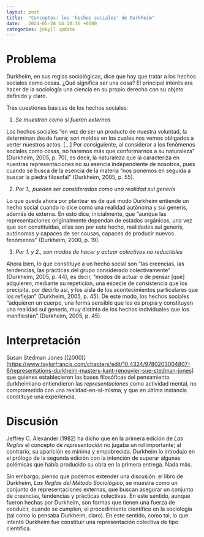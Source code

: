 ```yaml
---
layout: post
title:  "Conceptos: los 'hechos sociales' de Durkheim"
date:   2024-05-28 14:10:16 +0100
categories: jekyll update
---
```


# Problema
Durkheim, en sus reglas sociológicas, dice que hay que tratar a los hechos sociales como cosas. ¿Qué significa ser una cosa? El principal interés era hacer de la sociología una ciencia en su propio derecho con su objeto definido y claro. 

Tres cuestiones básicas de los hechos sociales:

1. *Se muestran como si fueran externos* 

Los hechos sociales “en vez de ser un producto de nuestra voluntad, la determinan desde fuera; son moldes en los cuales nos vemos obligados a verter nuestros actos. […] Por consiguiente, al considerar a los fenómenos sociales como cosas, no haremos más que conformarnos a su naturaleza” (Durkheim, 2005, p. 70), es decir, la naturaleza que la caracteriza en nuestras representaciones no su esencia independiente de nosotros, pues cuando se busca de la esencia de la materia “nos ponemos en seguida a buscar la piedra filosofal” (Durkheim, 2005, p. 55).

2. *Por 1., pueden ser considerados como una realidad sui generis*

Lo que queda ahora por plantear es de qué modo Durkheim entiende un hecho social cuando lo dice como una realidad autónoma y sui generis, además de externa. En esto dice, inicialmente, que “aunque las representaciones originalmente dependan de estados orgánicos, una vez que son constituidas, ellas son por este hecho, realidades sui generis, autónomas y capaces de ser causas, capaces de producir nuevos fenómenos” (Durkheim, 2000, p. 19). 

3. *Por 1. y 2., son modos de hacer y actuar colectivos no reductibles*

Ahora bien, lo que constituye a un hecho social son “las creencias, las tendencias, las prácticas del grupo considerado colectivamente” (Durkheim, 2005, p. 44), es decir, “modos de actuar o de pensar [que] adquieren, mediante su repetición, una especie de consistencia que los precipita, por decirlo así, y los aísla de los acontecimientos particulares que los reflejan” (Durkheim, 2005, p. 45). De este modo, los hechos sociales “adquieren un cuerpo, una forma sensible que les es propia y constituyen una realidad sui generis, muy distinta de los hechos individuales que los manifiestan” (Durkheim, 2005, p. 45).

# Interpretación
Susan Stedman Jones [(2000)][https://www.taylorfrancis.com/chapters/edit/10.4324/9780203004807-6/representations-durkheim-masters-kant-renouvier-sue-stedman-jones] que quienes establecieron las bases filosóficas del pensamiento durkheimiano entiendieron las *representaciones* como actividad mental, no comprometida con una realidad-en-sí-misma, y que en última instancia constituye una experiencia. 

# Discusión
Jeffrey C. Alexander (1982) ha dicho que en la primera edición de *Las Reglas* el concepto de *representación* no jugaba un rol importante; al contrario, su aparición es mínima y empobrecida. Durkheim lo introdujo en el prólogo de la segunda edición con la intención de superar algunas polémicas que había producido su obra en la primera entrega. Nada más.

Sin embargo, pienso que podemos extender una discusión: el libro de Durkheim, *Las Reglas del Método Sociológico*, se muestra como un conjunto de representaciones externas, que buscan asegurar un conjunto de creencias, tendencias y prácticas colectivas. En este sentido, aunque fueron hechas por Durkheim, son formas que tienen una fuerza de conducir, cuando se cumplen, el procedimiento científico en la sociología (tal como lo pensaba Durkheim, claro). En este sentido, como tal, lo que intentó Durkheim fue constituir una representación colectiva de tipo científica.

[def]: https://www.taylorfrancis.com/chapters/edit/10.4324/9780203004807-6/representations-durkheim-masters-kant-renouvier-sue-stedman-jones